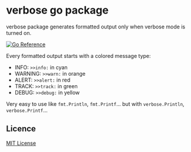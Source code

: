 # verbose go package 

verbose package generates formatted output only when verbose mode is turned on.

[![Go Reference](https://pkg.go.dev/badge/github.com/larry868/verbose.svg)](https://pkg.go.dev/github.com/larry868/verbose)

Every formatted output starts with a colored message type:
  - INFO: `>>info:` in cyan 
  - WARNING: `>>warn:` in orange 
  - ALERT: `>>alert:` in red 
  - TRACK: `>>track:` in green
  - DEBUG: `>>debug:` in yellow

Very easy to use like ``fmt.Println``, ``fmt.Printf``... but with `verbose.Println`, ``verbose.Printf``...

## Licence

[MIT License](LICENSE)